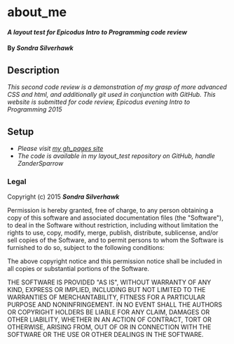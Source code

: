 # about_me

#### _A layout test for Epicodus Intro to Programming code review_

#### By _**Sondra Silverhawk**_

## Description

_This second code review is a demonstration of my grasp of more advanced CSS and html, and additionally git used in conjunction with GitHub. This website is submitted for code review, Epicodus evening Intro to Programming 2015_

## Setup

* _Please visit [my gh_pages site](http://zandersparrow.github.io/layout_test/ "gh-pages site for layout_test repository")_
* _The code is available in my layout_test repository on GitHub, handle ZanderSparrow_

### Legal

Copyright (c) 2015 **_Sondra Silverhawk_**

Permission is hereby granted, free of charge, to any person obtaining a copy
of this software and associated documentation files (the "Software"), to deal
in the Software without restriction, including without limitation the rights
to use, copy, modify, merge, publish, distribute, sublicense, and/or sell
copies of the Software, and to permit persons to whom the Software is
furnished to do so, subject to the following conditions:

The above copyright notice and this permission notice shall be included in
all copies or substantial portions of the Software.

THE SOFTWARE IS PROVIDED "AS IS", WITHOUT WARRANTY OF ANY KIND, EXPRESS OR
IMPLIED, INCLUDING BUT NOT LIMITED TO THE WARRANTIES OF MERCHANTABILITY,
FITNESS FOR A PARTICULAR PURPOSE AND NONINFRINGEMENT. IN NO EVENT SHALL THE
AUTHORS OR COPYRIGHT HOLDERS BE LIABLE FOR ANY CLAIM, DAMAGES OR OTHER
LIABILITY, WHETHER IN AN ACTION OF CONTRACT, TORT OR OTHERWISE, ARISING FROM,
OUT OF OR IN CONNECTION WITH THE SOFTWARE OR THE USE OR OTHER DEALINGS IN
THE SOFTWARE.


